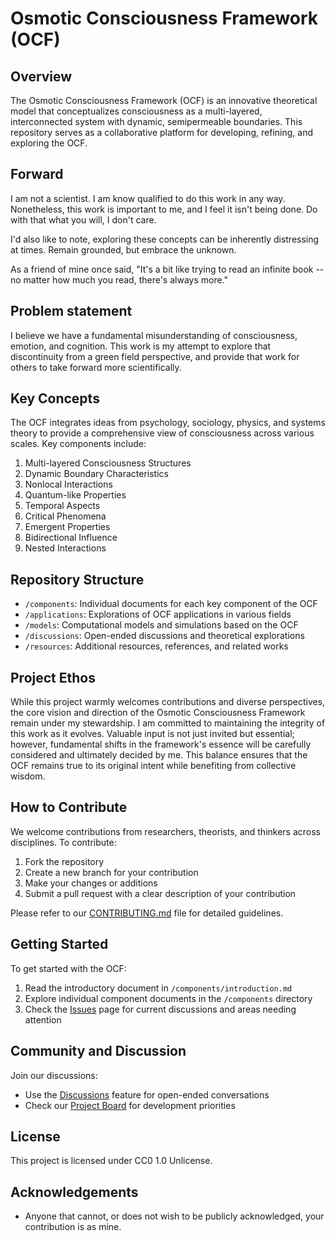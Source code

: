 # Osmotic Consciousness Framework (OCF)

## Overview

The Osmotic Consciousness Framework (OCF) is an innovative theoretical model that conceptualizes consciousness as a multi-layered, interconnected system with dynamic, semipermeable boundaries. This repository serves as a collaborative platform for developing, refining, and exploring the OCF.

## Forward

I am not a scientist. I am know qualified to do this work in any way. Nonetheless, this work is important to me, and I feel it isn't being done. Do with that what you will, I don't care.

I'd also like to note, exploring these concepts can be inherently distressing at times. Remain grounded, but embrace the unknown. 

As a friend of mine once said, "It's a bit like trying to read an infinite book -- no matter how much you read, there's always more."

## Problem statement

I believe we have a fundamental misunderstanding of consciousness, emotion, and cognition. This work is my attempt to explore that discontinuity from a green field perspective, and provide that work for others to take forward more scientifically.

## Key Concepts

The OCF integrates ideas from psychology, sociology, physics, and systems theory to provide a comprehensive view of consciousness across various scales. Key components include:

1. Multi-layered Consciousness Structures
2. Dynamic Boundary Characteristics
3. Nonlocal Interactions
4. Quantum-like Properties
5. Temporal Aspects
6. Critical Phenomena
7. Emergent Properties
8. Bidirectional Influence
9. Nested Interactions

## Repository Structure

- `/components`: Individual documents for each key component of the OCF
- `/applications`: Explorations of OCF applications in various fields
- `/models`: Computational models and simulations based on the OCF
- `/discussions`: Open-ended discussions and theoretical explorations
- `/resources`: Additional resources, references, and related works


## Project Ethos

While this project warmly welcomes contributions and diverse perspectives, the core vision and direction of the Osmotic Consciousness Framework remain under my stewardship. I am committed to maintaining the integrity of this work as it evolves. Valuable input is not just invited but essential; however, fundamental shifts in the framework's essence will be carefully considered and ultimately decided by me. This balance ensures that the OCF remains true to its original intent while benefiting from collective wisdom.

## How to Contribute

We welcome contributions from researchers, theorists, and thinkers across disciplines. To contribute:

1. Fork the repository
2. Create a new branch for your contribution
3. Make your changes or additions
4. Submit a pull request with a clear description of your contribution

Please refer to our [CONTRIBUTING.md](CONTRIBUTING.md) file for detailed guidelines.

## Getting Started

To get started with the OCF:

1. Read the introductory document in `/components/introduction.md`
2. Explore individual component documents in the `/components` directory
3. Check the [Issues](https://github.com/MattMills/ocf-repository/issues) page for current discussions and areas needing attention

## Community and Discussion

Join our discussions:
- Use the [Discussions](https://github.com/MattMills/ocf-repository/discussions) feature for open-ended conversations
- Check our [Project Board](https://github.com/MattMills/ocf-repository/projects) for development priorities

## License

This project is licensed under CC0 1.0 Unlicense.

## Acknowledgements

 - Anyone that cannot, or does not wish to be publicly acknowledged, your contribution is as mine.
